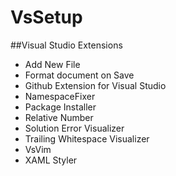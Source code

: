 # VsSetup
##Visual Studio Extensions
- Add New File
- Format document on Save
- Github Extension for Visual Studio
- NamespaceFixer
- Package Installer
- Relative Number
- Solution Error Visualizer
- Trailing Whitespace Visualizer
- VsVim
- XAML Styler
